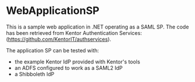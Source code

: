 WebApplicationSP
================

This is a sample web application in .NET operating as a SAML SP.
The code has been retrieved from Kentor Authentication Services:
(https://github.com/KentorIT/authservices).

The application SP can be tested with:
- the example Kentor IdP provided with Kentor's tools
- an ADFS configured to work as a SAML2 IdP
- a Shibboleth IdP

